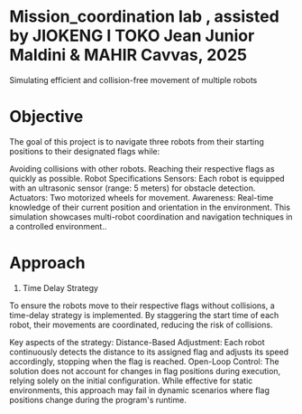 # Mission_coordination lab , assisted by JIOKENG I TOKO Jean Junior Maldini & MAHIR Cavvas, 2025
Simulating efficient and collision-free movement of multiple robots

# Objective
The goal of this project is to navigate three robots from their starting positions to their designated flags while:

Avoiding collisions with other robots.
Reaching their respective flags as quickly as possible.
Robot Specifications
Sensors: Each robot is equipped with an ultrasonic sensor (range: 5 meters) for obstacle detection.
Actuators: Two motorized wheels for movement.
Awareness: Real-time knowledge of their current position and orientation in the environment.
This simulation showcases multi-robot coordination and navigation techniques in a controlled environment..

# Approach
1. Time Delay Strategy

To ensure the robots move to their respective flags without collisions, a time-delay strategy is implemented. By staggering the start time of each robot, their movements are coordinated, reducing the risk of collisions.

Key aspects of the strategy:
Distance-Based Adjustment: Each robot continuously detects the distance to its assigned flag and adjusts its speed accordingly, stopping when the flag is reached.
Open-Loop Control: The solution does not account for changes in flag positions during execution, relying solely on the initial configuration.
While effective for static environments, this approach may fail in dynamic scenarios where flag positions change during the program's runtime.
